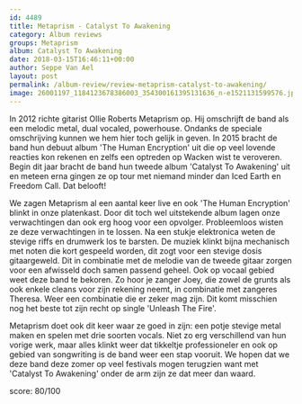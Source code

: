 ```yaml
---
id: 4489
title: Metaprism - Catalyst To Awakening
category: Album reviews
groups: Metaprism
album: Catalyst To Awakening
date: 2018-03-15T16:46:11+00:00
author: Seppe Van Ael
layout: post
permalink: /album-review/review-metaprism-catalyst-to-awakening/
image: 26001197_1184123678386003_354300161395131636_n-e1521131599576.jpg
---
```

In 2012 richte gitarist Ollie Roberts Metaprism op. Hij omschrijft de band als een melodic metal, dual vocaled, powerhouse. Ondanks de speciale omschrijving kunnen we hem hier toch gelijk in geven. In 2015 bracht de band hun debuut album 'The Human Encryption' uit die op veel lovende reacties kon rekenen en zelfs een optreden op Wacken wist te veroveren. Begin dit jaar bracht de band hun tweede album 'Catalyst To Awakening' uit en meteen erna gingen ze op tour met niemand minder dan Iced Earth en Freedom Call. Dat belooft!

We zagen Metaprism al een aantal keer live en ook 'The Human Encryption' blinkt in onze platenkast. Door dit toch wel uitstekende album lagen onze verwachtingen dan ook erg hoog voor een opvolger. Probleemloos wisten ze deze verwachtingen in te lossen. Na een stukje elektronica weten de stevige riffs en drumwerk los te barsten. De muziek klinkt bijna mechanisch met noten die kort gespeeld worden, dit zogt voor een stevige dosis gitaargeweld. Dit in combinatie met de melodie van de tweede gitaar zorgen voor een afwisseld doch samen passend geheel. Ook op vocaal gebied weet deze band te bekoren. Zo hoor je zanger Joey, die zowel de grunts als ook enkele cleans voor zijn rekening neemt, in combinatie met zangeres Theresa. Weer een combinatie die er zeker mag zijn. Dit komt misschien nog het beste tot zijn recht op single 'Unleash The Fire'.

Metaprism doet ook dit keer waar ze goed in zijn: een potje stevige metal maken en spelen met drie soorten vocals. Niet zo erg verschillend van hun vorige werk, maar alles klinkt weer dat tikkeltje professioneler en ook op gebied van songwriting is de band weer een stap vooruit. We hopen dat we deze band deze zomer op veel festivals mogen terugzien want met 'Catalyst To Awakening' onder de arm zijn ze dat meer dan waard.

score: 80/100
